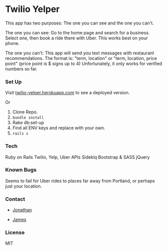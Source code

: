 # Twilio Yelper

This app has two purposes: The one you can see and the one you can't.

The one you can see:
Go to the home page and search for a business.
Select one, then book a ride there with Uber. This works best on your phone.

The one you can't:
This app will send you text messages with restaurant recommendations.
The format is: "term, location" or "term, location, price point" (price point is $ signs up to 4)
Unfortunately, it only works for verified numbers so far.

### Set Up

Visit [twilio-yelper.herokuapp.com](https://twilio-yelper.herokuapp.com) to see a deployed version.

Or

1. Clone Repo.
2. ```bundle install```
3. Rake db:set-up
4. Find all ENV keys and replace with your own.
5. ```rails s```

### Tech

Ruby on Rails
Twilio, Yelp, Uber APIs
Sidekiq
Bootstrap & SASS
jQuery

### Known Bugs

Seems to fail for Uber rides to places far away from Portland, or perhaps just your location.

### Contact

* [Jonathan](https://github.com/JonathanWThom)

* [James](https://github.com/JPCodes)

### License

MIT
